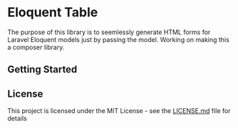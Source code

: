 # Eloquent Table

The purpose of this library is to seemlessly generate HTML forms for Laravel Eloquent models just by passing the model. Working on making this a composer library.

## Getting Started


## License

This project is licensed under the MIT License - see the [LICENSE.md](LICENSE.md) file for details